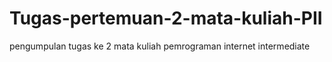 # Tugas-pertemuan-2-mata-kuliah-PII
pengumpulan tugas ke 2 mata kuliah pemrograman internet intermediate 
